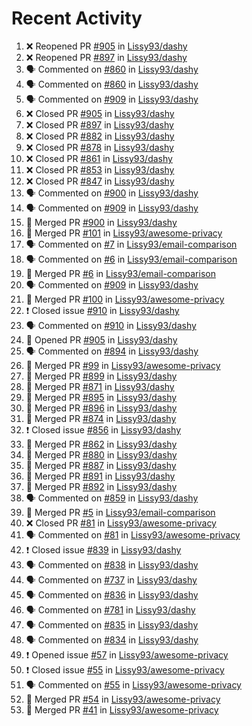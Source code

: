 # Recent Activity

<!--START_SECTION:activity-->
1. ❌ Reopened PR [#905](https://github.com/Lissy93/dashy/pull/905) in [Lissy93/dashy](https://github.com/Lissy93/dashy)
2. ❌ Reopened PR [#897](https://github.com/Lissy93/dashy/pull/897) in [Lissy93/dashy](https://github.com/Lissy93/dashy)
3. 🗣 Commented on [#860](https://github.com/Lissy93/dashy/issues/860) in [Lissy93/dashy](https://github.com/Lissy93/dashy)
4. 🗣 Commented on [#860](https://github.com/Lissy93/dashy/issues/860) in [Lissy93/dashy](https://github.com/Lissy93/dashy)
5. 🗣 Commented on [#909](https://github.com/Lissy93/dashy/issues/909) in [Lissy93/dashy](https://github.com/Lissy93/dashy)
6. ❌ Closed PR [#905](https://github.com/Lissy93/dashy/pull/905) in [Lissy93/dashy](https://github.com/Lissy93/dashy)
7. ❌ Closed PR [#897](https://github.com/Lissy93/dashy/pull/897) in [Lissy93/dashy](https://github.com/Lissy93/dashy)
8. ❌ Closed PR [#882](https://github.com/Lissy93/dashy/pull/882) in [Lissy93/dashy](https://github.com/Lissy93/dashy)
9. ❌ Closed PR [#878](https://github.com/Lissy93/dashy/pull/878) in [Lissy93/dashy](https://github.com/Lissy93/dashy)
10. ❌ Closed PR [#861](https://github.com/Lissy93/dashy/pull/861) in [Lissy93/dashy](https://github.com/Lissy93/dashy)
11. ❌ Closed PR [#853](https://github.com/Lissy93/dashy/pull/853) in [Lissy93/dashy](https://github.com/Lissy93/dashy)
12. ❌ Closed PR [#847](https://github.com/Lissy93/dashy/pull/847) in [Lissy93/dashy](https://github.com/Lissy93/dashy)
13. 🗣 Commented on [#900](https://github.com/Lissy93/dashy/issues/900) in [Lissy93/dashy](https://github.com/Lissy93/dashy)
14. 🗣 Commented on [#909](https://github.com/Lissy93/dashy/issues/909) in [Lissy93/dashy](https://github.com/Lissy93/dashy)
15. 🎉 Merged PR [#900](https://github.com/Lissy93/dashy/pull/900) in [Lissy93/dashy](https://github.com/Lissy93/dashy)
16. 🎉 Merged PR [#101](https://github.com/Lissy93/awesome-privacy/pull/101) in [Lissy93/awesome-privacy](https://github.com/Lissy93/awesome-privacy)
17. 🗣 Commented on [#7](https://github.com/Lissy93/email-comparison/issues/7) in [Lissy93/email-comparison](https://github.com/Lissy93/email-comparison)
18. 🗣 Commented on [#6](https://github.com/Lissy93/email-comparison/issues/6) in [Lissy93/email-comparison](https://github.com/Lissy93/email-comparison)
19. 🎉 Merged PR [#6](https://github.com/Lissy93/email-comparison/pull/6) in [Lissy93/email-comparison](https://github.com/Lissy93/email-comparison)
20. 🗣 Commented on [#909](https://github.com/Lissy93/dashy/issues/909) in [Lissy93/dashy](https://github.com/Lissy93/dashy)
21. 🎉 Merged PR [#100](https://github.com/Lissy93/awesome-privacy/pull/100) in [Lissy93/awesome-privacy](https://github.com/Lissy93/awesome-privacy)
22. ❗️ Closed issue [#910](https://github.com/Lissy93/dashy/issues/910) in [Lissy93/dashy](https://github.com/Lissy93/dashy)
23. 🗣 Commented on [#910](https://github.com/Lissy93/dashy/issues/910) in [Lissy93/dashy](https://github.com/Lissy93/dashy)
24. 💪 Opened PR [#905](https://github.com/Lissy93/dashy/pull/905) in [Lissy93/dashy](https://github.com/Lissy93/dashy)
25. 🗣 Commented on [#894](https://github.com/Lissy93/dashy/issues/894) in [Lissy93/dashy](https://github.com/Lissy93/dashy)
26. 🎉 Merged PR [#99](https://github.com/Lissy93/awesome-privacy/pull/99) in [Lissy93/awesome-privacy](https://github.com/Lissy93/awesome-privacy)
27. 🎉 Merged PR [#899](https://github.com/Lissy93/dashy/pull/899) in [Lissy93/dashy](https://github.com/Lissy93/dashy)
28. 🎉 Merged PR [#871](https://github.com/Lissy93/dashy/pull/871) in [Lissy93/dashy](https://github.com/Lissy93/dashy)
29. 🎉 Merged PR [#895](https://github.com/Lissy93/dashy/pull/895) in [Lissy93/dashy](https://github.com/Lissy93/dashy)
30. 🎉 Merged PR [#896](https://github.com/Lissy93/dashy/pull/896) in [Lissy93/dashy](https://github.com/Lissy93/dashy)
31. 🎉 Merged PR [#874](https://github.com/Lissy93/dashy/pull/874) in [Lissy93/dashy](https://github.com/Lissy93/dashy)
32. ❗️ Closed issue [#856](https://github.com/Lissy93/dashy/issues/856) in [Lissy93/dashy](https://github.com/Lissy93/dashy)
33. 🎉 Merged PR [#862](https://github.com/Lissy93/dashy/pull/862) in [Lissy93/dashy](https://github.com/Lissy93/dashy)
34. 🎉 Merged PR [#880](https://github.com/Lissy93/dashy/pull/880) in [Lissy93/dashy](https://github.com/Lissy93/dashy)
35. 🎉 Merged PR [#887](https://github.com/Lissy93/dashy/pull/887) in [Lissy93/dashy](https://github.com/Lissy93/dashy)
36. 🎉 Merged PR [#891](https://github.com/Lissy93/dashy/pull/891) in [Lissy93/dashy](https://github.com/Lissy93/dashy)
37. 🎉 Merged PR [#892](https://github.com/Lissy93/dashy/pull/892) in [Lissy93/dashy](https://github.com/Lissy93/dashy)
38. 🗣 Commented on [#859](https://github.com/Lissy93/dashy/issues/859) in [Lissy93/dashy](https://github.com/Lissy93/dashy)
39. 🎉 Merged PR [#5](https://github.com/Lissy93/email-comparison/pull/5) in [Lissy93/email-comparison](https://github.com/Lissy93/email-comparison)
40. ❌ Closed PR [#81](https://github.com/Lissy93/awesome-privacy/pull/81) in [Lissy93/awesome-privacy](https://github.com/Lissy93/awesome-privacy)
41. 🗣 Commented on [#81](https://github.com/Lissy93/awesome-privacy/issues/81) in [Lissy93/awesome-privacy](https://github.com/Lissy93/awesome-privacy)
42. ❗️ Closed issue [#839](https://github.com/Lissy93/dashy/issues/839) in [Lissy93/dashy](https://github.com/Lissy93/dashy)
43. 🗣 Commented on [#838](https://github.com/Lissy93/dashy/issues/838) in [Lissy93/dashy](https://github.com/Lissy93/dashy)
44. 🗣 Commented on [#737](https://github.com/Lissy93/dashy/issues/737) in [Lissy93/dashy](https://github.com/Lissy93/dashy)
45. 🗣 Commented on [#836](https://github.com/Lissy93/dashy/issues/836) in [Lissy93/dashy](https://github.com/Lissy93/dashy)
46. 🗣 Commented on [#781](https://github.com/Lissy93/dashy/issues/781) in [Lissy93/dashy](https://github.com/Lissy93/dashy)
47. 🗣 Commented on [#835](https://github.com/Lissy93/dashy/issues/835) in [Lissy93/dashy](https://github.com/Lissy93/dashy)
48. 🗣 Commented on [#834](https://github.com/Lissy93/dashy/issues/834) in [Lissy93/dashy](https://github.com/Lissy93/dashy)
49. ❗️ Opened issue [#57](https://github.com/Lissy93/awesome-privacy/issues/57) in [Lissy93/awesome-privacy](https://github.com/Lissy93/awesome-privacy)
50. ❗️ Closed issue [#55](https://github.com/Lissy93/awesome-privacy/issues/55) in [Lissy93/awesome-privacy](https://github.com/Lissy93/awesome-privacy)
51. 🗣 Commented on [#55](https://github.com/Lissy93/awesome-privacy/issues/55) in [Lissy93/awesome-privacy](https://github.com/Lissy93/awesome-privacy)
52. 🎉 Merged PR [#54](https://github.com/Lissy93/awesome-privacy/pull/54) in [Lissy93/awesome-privacy](https://github.com/Lissy93/awesome-privacy)
53. 🎉 Merged PR [#41](https://github.com/Lissy93/awesome-privacy/pull/41) in [Lissy93/awesome-privacy](https://github.com/Lissy93/awesome-privacy)
<!--END_SECTION:activity-->
